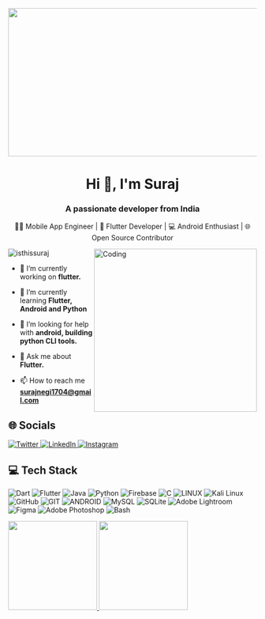 <div align="center">
  <img src="https://github.com/Anmol-Baranwal/Cool-GIFs-For-GitHub/assets/74038190/0c7eb6ed-663b-4ce4-bfbd-18239a38ba1b" width="1080" height= "300">
</div>




<h1 align="center">Hi 👋, I'm Suraj</h1>
<h3 align="center">A passionate developer from India</h3>

<p align = 'center' >👨‍💻 Mobile App Engineer | 🚀 Flutter Developer | 💻 Android Enthusiast | 🌐 Open Source Contributor</p>
 

<img align="right" alt="Coding" width="330" src="https://github.com/mayankchaudhary26/Cool-Readme-ideas/blob/master/data/octocat/spidertocat.png">

<p align="left"> <img src="https://komarev.com/ghpvc/?username=isthissuraj&label=Profile%20views&color=0e75b6&style=flat" alt="isthissuraj" /> </p>


- 🔭 I’m currently working on **flutter.**

- 🌱 I’m currently learning **Flutter, Android and Python**

- 🤝 I’m looking for help with **android, building python CLI tools.**

- 💬 Ask me about **Flutter.**

- 📫 How to reach me **surajnegi1704@gmail.com**

## 🌐 Socials

<p align="left">
  <a href="https://twitter.com/Is_this_suraj" target="_blank">
    <img src="https://img.shields.io/badge/Twitter-1DA1F2?style=for-the-badge&logo=twitter&logoColor=white" alt="Twitter"/>
  </a>
  <a href="https://linkedin.com/in/suraj-negi-898578243" target="_blank">
    <img src="https://img.shields.io/badge/LinkedIn-0077B5?style=for-the-badge&logo=linkedin&logoColor=white" alt="LinkedIn"/>
  </a>
  <a href="https://instagram.com/is_this_suraj" target="_blank">
    <img src="https://img.shields.io/badge/Instagram-E4405F?style=for-the-badge&logo=instagram&logoColor=white"alt="Instagram"/>
  </a>
</p>
 

## 💻  Tech Stack
![Dart](https://img.shields.io/badge/dart-%230175C2.svg?style=for-the-badge&logo=dart&logoColor=white) ![Flutter](https://img.shields.io/badge/Flutter-%2302569B.svg?style=for-the-badge&logo=Flutter&logoColor=white) ![Java](https://img.shields.io/badge/java-%23ED8B00.svg?style=for-the-badge&logo=java&logoColor=white) ![Python](https://img.shields.io/badge/python-3670A0?style=for-the-badge&logo=python&logoColor=ffdd54) ![Firebase](https://img.shields.io/badge/firebase-%23039BE5.svg?style=for-the-badge&logo=firebase) ![C](https://img.shields.io/badge/c-%2300599C.svg?style=for-the-badge&logo=c&logoColor=white) ![LINUX](https://img.shields.io/badge/Linux-FCC624?style=for-the-badge&logo=linux&logoColor=black) ![Kali Linux](https://img.shields.io/badge/Kali_Linux-557C94?style=for-the-badge&logo=kali-linux&logoColor=white)![GitHub](https://img.shields.io/badge/GitHub-%23121011.svg?style=for-the-badge&logo=github&logoColor=white) ![GIT](https://img.shields.io/badge/Git-fc6d26?style=for-the-badge&logo=git&logoColor=white) ![ANDROID](https://img.shields.io/badge/android-%2320232a.svg?style=for-the-badge&logo=android&logoColor=%a4c639)  ![MySQL](https://img.shields.io/badge/mysql-%2300f.svg?style=for-the-badge&logo=mysql&logoColor=white) ![SQLite](https://img.shields.io/badge/sqlite-%2307405e.svg?style=for-the-badge&logo=sqlite&logoColor=white) ![Adobe Lightroom](https://img.shields.io/badge/Adobe%20Lightroom-31A8FF.svg?style=for-the-badge&logo=Adobe%20Lightroom&logoColor=white) 	![Figma](https://img.shields.io/badge/figma-%23F24E1E.svg?style=for-the-badge&logo=figma&logoColor=white) ![Adobe Photoshop](https://img.shields.io/badge/adobephotoshop-%2331A8FF.svg?style=for-the-badge&logo=adobephotoshop&logoColor=white) ![Bash](https://img.shields.io/badge/Shell_Script-121011?style=for-the-badge&logo=gnu-bash&logoColor=white)

<div>
  <a href="https://github.com/isthissuraj">
    <img height="180em" src="https://github-readme-stats.vercel.app/api?username=isthissuraj&theme=transparent&hide_border=false&include_all_commits=false&count_private=false"/>
    <img height="180em" src="https://github-readme-stats.vercel.app/api/top-langs/?username=isthissuraj&layout=compact&theme=transparent&locale=en"/>
   
    
  </a>
</div>
